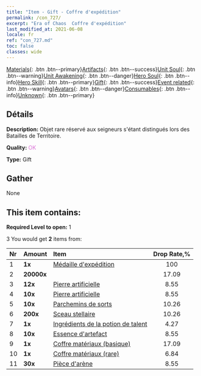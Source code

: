 ```yaml
---
title: "Item - Gift - Coffre d'expédition"
permalink: /con_727/
excerpt: "Era of Chaos  Coffre d'expédition"
last_modified_at: 2021-06-08
locale: fr
ref: "con_727.md"
toc: false
classes: wide
---
```

 [Materials](/ItemsFR/){: .btn .btn--primary}[Artifacts](/ItemsFR/Artifacts/){: .btn .btn--success}[Unit Soul](/ItemsFR/UnitSoul/){: .btn .btn--warning}[Unit Awakening](/ItemsFR/UnitAwakening/){: .btn .btn--danger}[Hero Soul](/ItemsFR/HeroSoul/){: .btn .btn--info}[Hero Skill](/ItemsFR/HeroSkill/){: .btn .btn--primary}[Gift](/ItemsFR/Gift/){: .btn .btn--success}[Event related](/ItemsFR/Events/){: .btn .btn--warning}[Avatars](/ItemsFR/Avatars/){: .btn .btn--danger}[Consumables](/ItemsFR/Consumables/){: .btn .btn--info}[Unknown](/ItemsFR/Unknown/){: .btn .btn--primary}

## Détails
 **Description:** Objet rare réservé aux seigneurs s'étant distingués lors des Batailles de Territoire.

 **Quality:** <span style="color: #DA70D6">OK</span>

 **Type:** Gift

## Gather

  None

## This item contains:

 **Required Level to open:** 1

 3 You would get **2** items  from:

  | Nr | Amount |     Item    | Drop Rate,% |
  |:---|:-------|:------------|:---------:|
  | 1 |  **1x** | [Médaille d'expédition](/ItemsFR/con_875/) | 100 | 
  | 2 |  **20000x** | <i class="fas fa-coins"/> | 17.09 | 
  | 3 |  **12x** | [Pierre artificielle](/ItemsFR/art_188/) | 8.55 | 
  | 4 |  **10x** | [Pierre artificielle](/ItemsFR/art_188/) | 8.55 | 
  | 5 |  **10x** | [Parchemins de sorts](/ItemsFR/con_694/) | 10.26 | 
  | 6 |  **200x** | [Sceau stellaire](/ItemsFR/con_876/) | 10.26 | 
  | 7 |  **1x** | [Ingrédients de la potion de talent](/ItemsFR/con_1120/) | 4.27 | 
  | 8 |  **10x** | [Essence d'artefact](/ItemsFR/con_905/) | 8.55 | 
  | 9 |  **1x** | [Coffre matériaux (basique)](/ItemsFR/con_756/) | 17.09 | 
  | 10 |  **1x** | [Coffre matériaux (rare)](/ItemsFR/con_757/) | 6.84 | 
  | 11 |  **30x** | [Pièce d'arène](/ItemsFR/con_903/) | 8.55 | 
